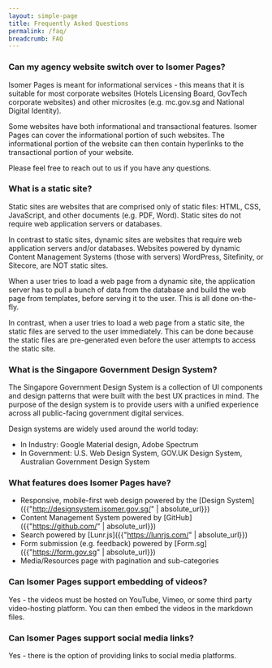 ```yaml
---
layout: simple-page
title: Frequently Asked Questions
permalink: /faq/
breadcrumb: FAQ
---
```


### **Can my agency website switch over to Isomer Pages?**

Isomer Pages is meant for informational services - this means that it is suitable for most corporate websites (Hotels Licensing Board, GovTech corporate websites) and other microsites (e.g. mc.gov.sg and National Digital Identity).

Some websites have both informational and transactional features. Isomer Pages can cover the informational portion of such websites. The informational portion of the website can then contain hyperlinks to the transactional portion of your website.

Please feel free to reach out to us if you have any questions.

### **What is a static site?**

Static sites are websites that are comprised only of static files: HTML, CSS, JavaScript, and other documents (e.g. PDF, Word). Static sites do not require web application servers or databases.

In contrast to static sites, dynamic sites are websites that require web application servers and/or databases. Websites powered by dynamic Content Management Systems (those with servers) WordPress, Sitefinity, or Sitecore, are NOT static sites.

When a user tries to load a web page from a dynamic site, the application server has to pull a bunch of data from the database and build the web page from templates, before serving it to the user. This is all done on-the-fly.

In contrast, when a user tries to load a web page from a static site, the static files are served to the user immediately. This can be done because the static files are pre-generated even before the user attempts to access the static site.

### **What is the Singapore Government Design System?**

The Singapore Government Design System is a collection of UI components and design patterns that were built with the best UX practices in mind. The purpose of the design system is to provide users with a unified experience across all public-facing government digital services.

Design systems are widely used around the world today:
* In Industry: Google Material design, Adobe Spectrum
* In Government: U.S. Web Design System, GOV.UK Design System, Australian Government Design System

### **What features does Isomer Pages have?**

* Responsive, mobile-first web design powered by the [Design System]({{"http://designsystem.isomer.gov.sg/" | absolute_url}})
* Content Management System powered by [GitHub]({{"https://github.com/" | absolute_url}})
* Search powered by [Lunr.js]({{"https://lunrjs.com/" | absolute_url}})
* Form submission (e.g. feedback) powered by [Form.sg]({{"https://form.gov.sg" | absolute_url}})
* Media/Resources page with pagination and sub-categories

### **Can Isomer Pages support embedding of videos?**

Yes - the videos must be hosted on YouTube, Vimeo, or some third party video-hosting platform. You can then embed the videos in the markdown files.

### **Can Isomer Pages support social media links?**

Yes - there is the option of providing links to social media platforms.

